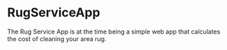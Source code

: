 # RugServiceApp

The Rug Service App is at the time being a simple web app that calculates the cost of cleaning your area rug. 
